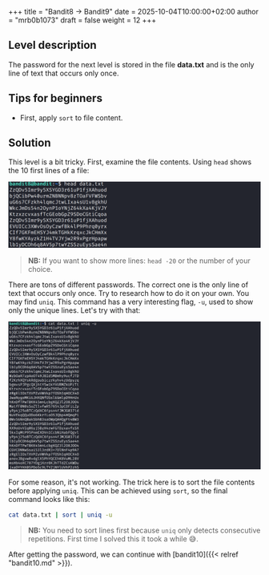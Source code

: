 +++
title = "Bandit8 -> Bandit9"
date = 2025-10-04T10:00:00+02:00
author = "mrb0b1073"
draft = false
weight = 12
+++

## Level description
The password for the next level is stored in the file **data.txt** and is the only line of text that occurs only once.

## Tips for beginners
- First, apply `sort` to file content.

## Solution
This level is a bit tricky. First, examine the file contents. Using `head` shows the 10 first lines of a file:


![bandit9_0](/images/otw/bandit/bandit9/0.png)
> **NB:** If you want to show more lines: `head -20` or the number of your choice.

There are tons of different passwords. The correct one is the only line of text that occurs only once. Try to research how to do it on your own. You may find `uniq`.
This command has a very interesting flag, `-u`, used to show only the unique lines. Let's try with that:

![bandit9_1](/images/otw/bandit/bandit9/1.png)

For some reason, it's not working. The trick here is to sort the file contents before applying `uniq`. This can be achieved using `sort`, so the final command looks like this:

```bash
cat data.txt | sort | uniq -u
```
> **NB:** You need to sort lines first because `uniq` only detects consecutive repetitions. First time I solved this it took a while 😅.

After getting the password, we can continue with [bandit10]({{< relref "bandit10.md" >}}).

